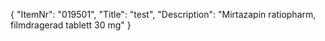{
  "ItemNr": "019501",
  "Title": "test",
  "Description": "Mirtazapin ratiopharm, filmdragerad tablett 30 mg"
}